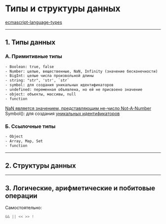 # Типы и структуры данных

[ecmascript-language-types](https://tc39.es/ecma262/#sec-ecmascript-language-types)  

---  

## 1. Типы данных  

### А. Примитивные типы  

```txt
- Boolean: true, false  
- Number: целые, вещественные, NaN, Infinity (значение бесконечности)  
- BigInt: целые числа произвольной длины  
- string: "str", 'str', `str`  
- symbol: для создания уникальных идентификаторов  
- undefined: переменная объявлена, но ей не присвоено значение
- object: объекты, массивы, null  
- function

```

[NaN является значением, представляющим не-число Not-A-Number](https://developer.mozilla.org/ru/docs/Web/JavaScript/Reference/Global_Objects/NaN)  
Symbol(): для создания [уникальных идентификаторов](https://tc39.es/ecma262/#sec-ecmascript-language-types-symbol-typ)  

### Б. Ссылочные типы  

```txt
- Object
- Array, Map, Set
- function
```

---  

## 2. Структуры данных  

---  

## 3. Логические, арифметические и побитовые операции  

Самостоятельно:  

```js
&& || << >> !
```
